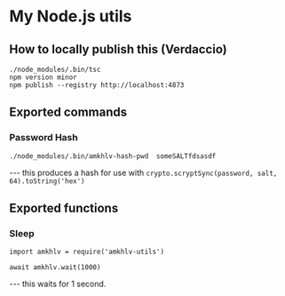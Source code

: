 # My Node.js utils

## How to locally publish this (Verdaccio)

    ./node_modules/.bin/tsc
    npm version minor
    npm publish --registry http://localhost:4873

## Exported commands

### Password Hash

    ./node_modules/.bin/amkhlv-hash-pwd  someSALTfdsasdf

--- this produces a hash for use with `crypto.scryptSync(password, salt, 64).toString('hex')`

## Exported functions

### Sleep

    import amkhlv = require('amkhlv-utils')

    await amkhlv.wait(1000)

--- this waits for 1 second.
